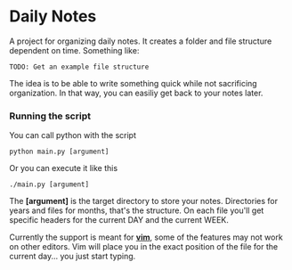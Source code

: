 # Daily Notes

A project for organizing daily notes. It creates a folder and file structure dependent on time. Something like:
``` 
TODO: Get an example file structure
```

The idea is to be able to write something quick while not sacrificing organization.
In that way, you can easiliy get back to your notes later.

### Running the script
You can call python with the script
``` console
python main.py [argument]
```
Or you can execute it like this
``` console
./main.py [argument]
```

The **[argument]** is the target directory to store your notes. Directories for years and files for months, that's the structure.
On each file you'll get specific headers for the current DAY and the current WEEK.

Currently the support is meant for [**vim**](https://en.wikipedia.org/wiki/Vim_(text_editor)), some of the features may not work on other editors. Vim will place you in the exact position of the file for the current day... you just start typing.
